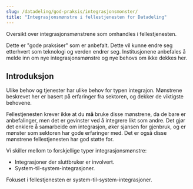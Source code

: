 ```yaml
---
slug: /datadeling/god-praksis/integrasjonsmonster/
title: "Integrasjonsmønstre i fellestjenesten for Datadeling"
---
```


Oversikt over integrasjonsmønstrene som omhandles i fellestjenesten.

Dette er "gode praksiser" som er anbefalt. Dette vil kunne endre seg etterhvert
som teknologi og verden endrer seg. Institusjonene anbefales å melde inn om nye
integrasjonsmønstre og nye behovs om ikke dekkes her.


## Introduksjon


Ulike behov og tjenester har ulike behov for typen integrajon. Mønstrene
beskrevet her er basert på erfaringer fra sektoren, og dekker de viktigste
behovene.

Fellestjenesten krever ikke at du **må** bruke disse mønstrene, da de bare er
anbefalinger, men det er gevinster ved å integrere likt som andre. Det gjør det
enklere å samarbeide om integrasjon, øker sjansen for gjenbruk, og er mønster
som sektoren har gode erfaringer med. Det er også disse mønstrene
fellestjenesten har god støtte for.

Vi skiller mellom to forskjellige typer integrasjonsmønstre:

* Integrasjoner der sluttbruker er involvert.
* System-til-system-integrasjoner.

Fokuset i fellestjenesten er system-til-system-integrasjoner.

